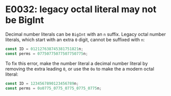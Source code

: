 # E0032: legacy octal literal may not be BigInt

Decimal number literals can be `BigInt` with an `n` suffix. Legacy octal number
literals, which start with an extra `0` digit, cannot be suffixed with `n`:

```javascript
const ID = 012127638745381751821n;
const perms = 07750775077507750775n;
```

To fix this error, make the number literal a decimal number literal by removing
the extra leading `0`, or use the `0o` to make the a modern octal literal:

```javascript
const ID = 1234567890123456789n;
const perms = 0o0775_0775_0775_0775_0775n;
```
